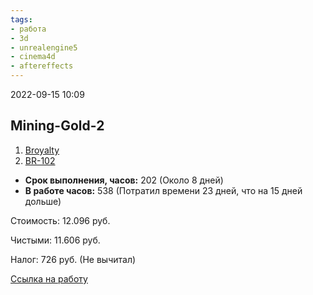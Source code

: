 ```yaml
---
tags:
- работа
- 3d
- unrealengine5
- cinema4d
- aftereffects
---
```


2022-09-15
10:09

## Mining-Gold-2
1.  [Broyalty](https://play.google.com/store/apps/details?id=com.starkit.broyalty)
2.  [BR-102](https://www.admaxcrm.com/browse/BR-102)

-   **Cрок выполнения, часов:** 202 (Около 8 дней)
-   **В работе часов:** 538 (Потратил времени 23 дней, что на  15 дней дольше)

Стоимость: 12.096 руб.

Чистыми: 11.606 руб.

Налог: 726 руб. (Не вычитал)

[Ссылка на работу](https://disk.yandex.ru/d/TOzi_LFMj_bhlQ)




